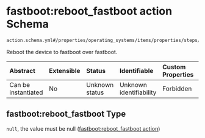 # fastboot:reboot_fastboot action Schema

```txt
action.schema.yml#/properties/operating_systems/items/properties/steps/items/properties/actions/items/properties/fastboot:reboot_fastboot
```

Reboot the device to fastboot over fastboot.

| Abstract            | Extensible | Status         | Identifiable            | Custom Properties | Additional Properties | Access Restrictions | Defined In                                                          |
| :------------------ | :--------- | :------------- | :---------------------- | :---------------- | :-------------------- | :------------------ | :------------------------------------------------------------------ |
| Can be instantiated | No         | Unknown status | Unknown identifiability | Forbidden         | Allowed               | none                | [device.schema.json*](../device.schema.json "open original schema") |

## fastboot:reboot_fastboot Type

`null`, the value must be null ([fastboot:reboot_fastboot action](device-properties-operating-systems-operating-system-properties-steps-step-properties-group-step-action-properties-fastbootreboot_fastboot-action.md))
